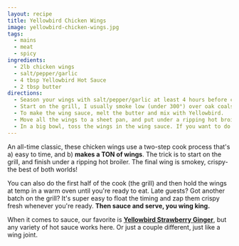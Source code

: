 ```yaml
---
layout: recipe
title: Yellowbird Chicken Wings
image: yellowbird-chicken-wings.jpg
tags:
  - mains
  - meat
  - spicy
ingredients:
  - 2lb chicken wings
  - salt/pepper/garlic
  - 4 tbsp Yellowbird Hot Sauce
  - 2 tbsp butter
directions:
  - Season your wings with salt/pepper/garlic at least 4 hours before cooking. Even better overnight.
  - Start on the grill, I usually smoke low (under 300°) over oak coals for about 1 hr. The chicken should get a nice color, but don't worry about getting them done-done here.
  - To make the wing sauce, melt the butter and mix with Yellowbird.
  - Move all the wings to a sheet pan, and put under a ripping hot broiler (450°+). After a minute or two, flip the wings. Broil and flip and broil and flip until the wings look perfect to you. We usually lean on the well-done side.
  - In a big bowl, toss the wings in the wing sauce. If you want to do a few other flavors, split the wings into a few bowls with a few sauces.
---
```


An all-time classic, these chicken wings use a two-step cook process that's a) easy to time, and b) **makes a TON of wings**. The trick is to start on the grill, and finish under a ripping hot broiler. The final wing is smokey, crispy- the best of both worlds!

You can also do the first half of the cook (the grill) and then hold the wings at temp in a warm oven until you're ready to eat. Late guests? Got another batch on the grill? It's super easy to float the timing and zap them crispy fresh whenever you're ready. **Then sauce and serve, you wing king.**

When it comes to sauce, our favorite is **[Yellowbird Strawberry Ginger](https://www.yellowbirdfoods.com/products/strawberry-ginger-hot-sauce)**, but any variety of hot sauce works here. Or just a couple different, just like a wing joint.